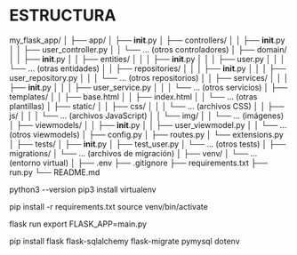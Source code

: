 # **ESTRUCTURA**
my_flask_app/
│
├── app/
│   ├── __init__.py
│   ├── controllers/
│   │   ├── __init__.py
│   │   ├── user_controller.py
│   │   └── ... (otros controladores)
│   ├── domain/
│   │   ├── __init__.py
│   │   ├── entities/
│   │   │   ├── __init__.py
│   │   │   ├── user.py
│   │   │   └── ... (otras entidades)
│   │   ├── repositories/
│   │   │   ├── __init__.py
│   │   │   ├── user_repository.py
│   │   │   └── ... (otros repositorios)
│   │   ├── services/
│   │   │   ├── __init__.py
│   │   │   ├── user_service.py
│   │   │   └── ... (otros servicios)
│   ├── templates/
│   │   ├── base.html
│   │   ├── index.html
│   │   └── ... (otras plantillas)
│   ├── static/
│   │   ├── css/
│   │   │   └── ... (archivos CSS)
│   │   ├── js/
│   │   │   └── ... (archivos JavaScript)
│   │   └── img/
│   │       └── ... (imágenes)
│   ├── viewmodels/
│   │   ├── __init__.py
│   │   ├── user_viewmodel.py
│   │   └── ... (otros viewmodels)
│   ├── config.py
│   ├── routes.py
│   └── extensions.py
│
├── tests/
│   ├── __init__.py
│   ├── test_user.py
│   └── ... (otros tests)
│
├── migrations/
│   └── ... (archivos de migración)
│
├── venv/
│   └── ... (entorno virtual)
│
├── .env
├── .gitignore
├── requirements.txt
├── run.py
└── README.md

 python3 --version
 pip3 install virtualenv

pip install -r requirements.txt
 source venv/bin/activate

  flask run
  export FLASK_APP=main.py

pip install flask flask-sqlalchemy flask-migrate pymysql
dotenv